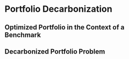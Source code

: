 # Portfolio Decarbonization 

## Optimized Portfolio in the Context of a Benchmark

## Decarbonized Portfolio Problem 
